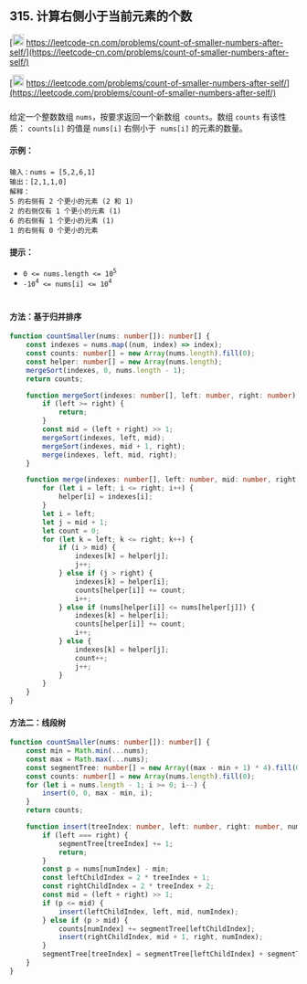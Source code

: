 ## 315. 计算右侧小于当前元素的个数

[<img src="https://static.leetcode-cn.com/cn-mono-assets/production/assets/logo-dark-cn.c42314a8.svg" height="20" /> https://leetcode-cn.com/problems/count-of-smaller-numbers-after-self/](https://leetcode-cn.com/problems/count-of-smaller-numbers-after-self/)

[<img src="https://assets.leetcode.com/static_assets/public/webpack_bundles/images/logo-dark.e99485d9b.svg" height="20"/> https://leetcode.com/problems/count-of-smaller-numbers-after-self/](https://leetcode.com/problems/count-of-smaller-numbers-after-self/)

###

给定一个整数数组 `nums`，按要求返回一个新数组  `counts`。数组 `counts` 有该性质： `counts[i]` 的值是 `nums[i]` 右侧小于  `nums[i]` 的元素的数量。

#### 示例：

```
输入：nums = [5,2,6,1]
输出：[2,1,1,0]
解释：
5 的右侧有 2 个更小的元素 (2 和 1)
2 的右侧仅有 1 个更小的元素 (1)
6 的右侧有 1 个更小的元素 (1)
1 的右侧有 0 个更小的元素
```

#### 提示：

-   `0 <= nums.length <= 10`<sup>`5`</sup>
-   `-10`<sup>`4`</sup>` <= nums[i] <= 10`<sup>`4`</sup>

#

#### 方法：基于归并排序

```ts
function countSmaller(nums: number[]): number[] {
    const indexes = nums.map((num, index) => index);
    const counts: number[] = new Array(nums.length).fill(0);
    const helper: number[] = new Array(nums.length);
    mergeSort(indexes, 0, nums.length - 1);
    return counts;

    function mergeSort(indexes: number[], left: number, right: number) {
        if (left >= right) {
            return;
        }
        const mid = (left + right) >> 1;
        mergeSort(indexes, left, mid);
        mergeSort(indexes, mid + 1, right);
        merge(indexes, left, mid, right);
    }

    function merge(indexes: number[], left: number, mid: number, right: number) {
        for (let i = left; i <= right; i++) {
            helper[i] = indexes[i];
        }
        let i = left;
        let j = mid + 1;
        let count = 0;
        for (let k = left; k <= right; k++) {
            if (i > mid) {
                indexes[k] = helper[j];
                j++;
            } else if (j > right) {
                indexes[k] = helper[i];
                counts[helper[i]] += count;
                i++;
            } else if (nums[helper[i]] <= nums[helper[j]]) {
                indexes[k] = helper[i];
                counts[helper[i]] += count;
                i++;
            } else {
                indexes[k] = helper[j];
                count++;
                j++;
            }
        }
    }
}
```

#### 方法二：线段树

```ts
function countSmaller(nums: number[]): number[] {
    const min = Math.min(...nums);
    const max = Math.max(...nums);
    const segmentTree: number[] = new Array((max - min + 1) * 4).fill(0);
    const counts: number[] = new Array(nums.length).fill(0);
    for (let i = nums.length - 1; i >= 0; i--) {
        insert(0, 0, max - min, i);
    }
    return counts;

    function insert(treeIndex: number, left: number, right: number, numIndex: number) {
        if (left === right) {
            segmentTree[treeIndex] += 1;
            return;
        }
        const p = nums[numIndex] - min;
        const leftChildIndex = 2 * treeIndex + 1;
        const rightChildIndex = 2 * treeIndex + 2;
        const mid = (left + right) >> 1;
        if (p <= mid) {
            insert(leftChildIndex, left, mid, numIndex);
        } else if (p > mid) {
            counts[numIndex] += segmentTree[leftChildIndex];
            insert(rightChildIndex, mid + 1, right, numIndex);
        }
        segmentTree[treeIndex] = segmentTree[leftChildIndex] + segmentTree[rightChildIndex];
    }
}
```
